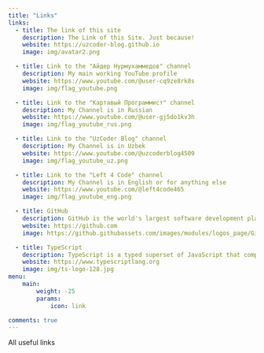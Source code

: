 ```yaml
---
title: "Links"
links:
  - title: The link of this site
    description: The Link of this Site. Just because!
    website: https://uzcoder-blog.github.io
    image: img/avatar2.png

  - title: Link to the "Айдер Нурмухаммедов" channel
    description: My main working YouTube profile
    website: https://www.youtube.com/@user-cq9ze8rk8s
    image: img/flag_youtube.png

  - title: Link to the "Картавый Программист" channel
    description: My Channel is in Russian
    website: https://www.youtube.com/@user-gj5do1kv3h
    image: img/flag_youtube_rus.png

  - title: Link to the "UzCoder Blog" channel
    description: My Channel is in Uzbek
    website: https://www.youtube.com/@uzcoderblog4509
    image: img/flag_youtube_uz.png

  - title: Link to the "Left 4 Code" channel
    description: My Channel is in English or for anything else
    website: https://www.youtube.com/@left4code465
    image: img/flag_youtube_eng.png

  - title: GitHub
    description: GitHub is the world's largest software development platform.
    website: https://github.com
    image: https://github.githubassets.com/images/modules/logos_page/GitHub-Mark.png

  - title: TypeScript
    description: TypeScript is a typed superset of JavaScript that compiles to plain JavaScript.
    website: https://www.typescriptlang.org
    image: img/ts-logo-128.jpg
menu:
    main: 
        weight: -25
        params:
            icon: link

comments: true
---
```


All useful links
